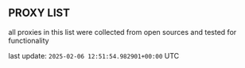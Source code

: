 ## PROXY LIST

all proxies in this list were collected from open sources and tested for functionality

last update: `2025-02-06 12:51:54.982901+00:00` UTC